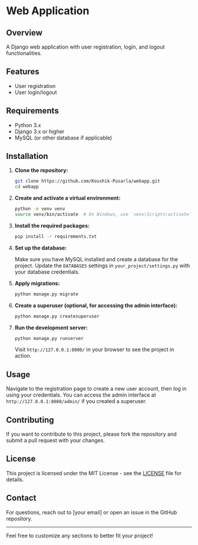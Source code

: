 # Web Application

## Overview

A Django web application with user registration, login, and logout functionalities.

## Features

- User registration
- User login/logout

## Requirements

- Python 3.x
- Django 3.x or higher
- MySQL (or other database if applicable)

## Installation

1. **Clone the repository:**

   ```bash
   git clone https://github.com/Koushik-Pusarla/webapp.git
   cd webapp
   ```

2. **Create and activate a virtual environment:**

   ```bash
   python -m venv venv
   source venv/bin/activate  # On Windows, use `venv\Scripts\activate`
   ```

3. **Install the required packages:**

   ```bash
   pip install -r requirements.txt
   ```

4. **Set up the database:**

   Make sure you have MySQL installed and create a database for the project. Update the `DATABASES` settings in `your_project/settings.py` with your database credentials.

5. **Apply migrations:**

   ```bash
   python manage.py migrate
   ```

6. **Create a superuser (optional, for accessing the admin interface):**

   ```bash
   python manage.py createsuperuser
   ```

7. **Run the development server:**

   ```bash
   python manage.py runserver
   ```

   Visit `http://127.0.0.1:8000/` in your browser to see the project in action.

## Usage

Navigate to the registration page to create a new user account, then log in using your credentials. You can access the admin interface at `http://127.0.0.1:8000/admin/` if you created a superuser.

## Contributing

If you want to contribute to this project, please fork the repository and submit a pull request with your changes.

## License

This project is licensed under the MIT License - see the [LICENSE](LICENSE) file for details.

## Contact

For questions, reach out to [your email] or open an issue in the GitHub repository.

---

Feel free to customize any sections to better fit your project!
